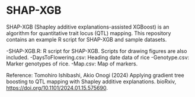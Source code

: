 # SHAP-XGB
SHAP-XGB (Shapley additive explanations-assisted XGBoost) is an algorithm for quantitative trait locus (QTL) mapping.
This repository contains an example R script for SHAP-XGB and sample datasets.

-SHAP-XGB.R: R script for SHAP-XGB. Scripts for drawing figures are also included.
-DaysToFlowering.csv: Heading date data of rice
-Genotype.csv: Marker genotypes of rice.
-Map.csv: Map of markers.

Reference:
Tomohiro Ishibashi, Akio Onogi (2024) Applying gradient tree boosting to QTL mapping with Shapley additive explanations. bioRxiv, https://doi.org/10.1101/2024.01.15.575690.
